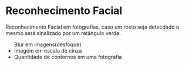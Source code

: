 # Reconhecimento Facial

Reconhecimento Facial em fotografias, caso um rosto seja detecdado o mesmo será sinalizado por um retângulo verde.

<ul> Blur em imagens(desfoque)
<li> Imagem em escala de cinza</li>
<li> Quantidade de contornos em uma fotografia</li>

 </ul>
